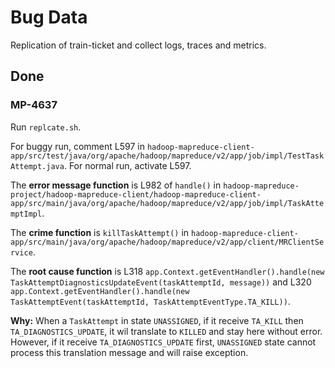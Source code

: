 # Bug Data
 Replication of train-ticket and collect logs, traces and metrics.

## Done
### MP-4637
Run `replcate.sh`.

For buggy run, comment L597 in `hadoop-mapreduce-client-app/src/test/java/org/apache/hadoop/mapreduce/v2/app/job/impl/TestTaskAttempt.java`. For normal run, activate L597.

The **error message function** is L982 of `handle()` in `hadoop-mapreduce-project/hadoop-mapreduce-client/hadoop-mapreduce-client-app/src/main/java/org/apache/hadoop/mapreduce/v2/app/job/impl/TaskAttemptImpl`.  

The **crime function** is `killTaskAttempt()` in `hadoop-mapreduce-client-app/src/main/java/org/apache/hadoop/mapreduce/v2/app/client/MRClientService`. 

The **root cause function** is L318 `app.Context.getEventHandler().handle(new TaskAttemptDiagnosticsUpdateEvent(taskAttemptId, message))` and L320 `app.Context.getEventHandler().handle(new TaskAttemptEvent(taskAttemptId, TaskAttemptEventType.TA_KILL))`. 

**Why:** When a `TaskAttempt` in state `UNASSIGNED`, if it receive `TA_KILL` then `TA_DIAGNOSTICS_UPDATE`, it wil translate to `KILLED` and stay here without error. However, if it receive `TA_DIAGNOSTICS_UPDATE` first, `UNASSIGNED` state cannot process this translation message and will raise exception.
